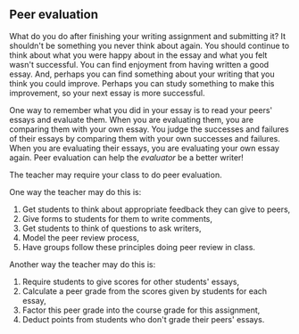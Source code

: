## Peer evaluation

What do you do after finishing your writing assignment and submitting it? It shouldn't be something you never think about again. You should continue to think about what you were happy about in the essay and what you felt wasn't successful. You can find enjoyment from having written a good essay. And, perhaps you can find something about your writing that you think you could improve. Perhaps you can study something to make this improvement, so your next essay is more successful.

One way to remember what you did in your essay is to read your peers' essays and evaluate them. When you are evaluating them, you are comparing them with your own essay. You judge the successes and failures of their essays by comparing them with your own successes and failures. When you are evaluating their essays, you are evaluating your own essay again. Peer evaluation can help the *evaluator* be a better writer!

The teacher may require your class to do peer evaluation.

One way the teacher may do this is:

1. Get students to think about appropriate feedback they can give to peers,
2. Give forms to students for them to write comments,
3. Get students to think of questions to ask writers,
4. Model the peer review process,
5. Have groups follow these principles doing peer review in class.

Another way the teacher may do this is:

1. Require students to give scores for other students' essays,
2. Calculate a peer grade from the scores given by students for each essay,
3. Factor this peer grade into the course grade for this assignment,
4. Deduct points from students who don't grade their peers' essays.
